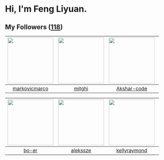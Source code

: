 # Hi, I'm Feng Liyuan.

## My Followers ([118](https://github.com/SunRunAway?tab=followers))

| <img src="https://avatars.githubusercontent.com/u/52882128?v=4" width="150" height="150" /> | <img src="https://avatars.githubusercontent.com/u/55898975?v=4" width="150" height="150" /> | <img src="https://avatars.githubusercontent.com/u/59618640?v=4" width="150" height="150" /> | <img src="https://avatars.githubusercontent.com/u/50138288?v=4" width="150" height="150" /> |
| :-----------------------------------------------------------------------------------------: | :-----------------------------------------------------------------------------------------: | :-----------------------------------------------------------------------------------------: | :-----------------------------------------------------------------------------------------: |
|                      [markovicmarco](https://github.com/markovicmarco)                      |                             [mitghi](https://github.com/mitghi)                             |                        [Akshar-code](https://github.com/Akshar-code)                        |                       [xuhuifang996](https://github.com/xuhuifang996)                       |

| <img src="https://avatars.githubusercontent.com/u/49479987?v=4" width="150" height="150" /> | <img src="https://avatars.githubusercontent.com/u/65283311?v=4" width="150" height="150" /> | <img src="https://avatars.githubusercontent.com/u/58126365?v=4" width="150" height="150" /> | <img src="https://avatars.githubusercontent.com/u/74522790?v=4" width="150" height="150" /> |
| :-----------------------------------------------------------------------------------------: | :-----------------------------------------------------------------------------------------: | :-----------------------------------------------------------------------------------------: | :-----------------------------------------------------------------------------------------: |
|                              [bo-er](https://github.com/bo-er)                              |                           [alekssze](https://github.com/alekssze)                           |                       [kellyraymond](https://github.com/kellyraymond)                       |                         [deepsea514](https://github.com/deepsea514)                         |
